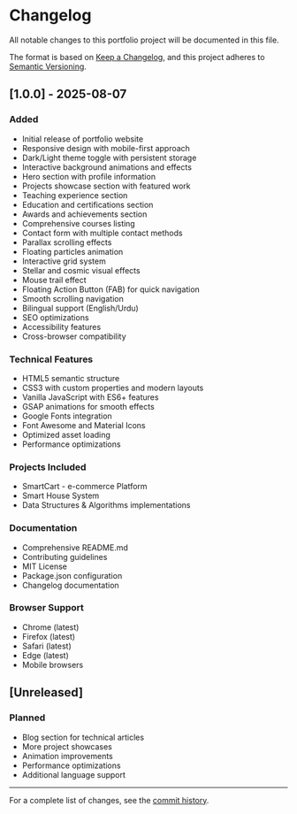 # Changelog

All notable changes to this portfolio project will be documented in this file.

The format is based on [Keep a Changelog](https://keepachangelog.com/en/1.0.0/),
and this project adheres to [Semantic Versioning](https://semver.org/spec/v2.0.0.html).

## [1.0.0] - 2025-08-07

### Added
- Initial release of portfolio website
- Responsive design with mobile-first approach
- Dark/Light theme toggle with persistent storage
- Interactive background animations and effects
- Hero section with profile information
- Projects showcase section with featured work
- Teaching experience section
- Education and certifications section
- Awards and achievements section
- Comprehensive courses listing
- Contact form with multiple contact methods
- Parallax scrolling effects
- Floating particles animation
- Interactive grid system
- Stellar and cosmic visual effects
- Mouse trail effect
- Floating Action Button (FAB) for quick navigation
- Smooth scrolling navigation
- Bilingual support (English/Urdu)
- SEO optimizations
- Accessibility features
- Cross-browser compatibility

### Technical Features
- HTML5 semantic structure
- CSS3 with custom properties and modern layouts
- Vanilla JavaScript with ES6+ features
- GSAP animations for smooth effects
- Google Fonts integration
- Font Awesome and Material Icons
- Optimized asset loading
- Performance optimizations

### Projects Included
- SmartCart - e-commerce Platform
- Smart House System
- Data Structures & Algorithms implementations

### Documentation
- Comprehensive README.md
- Contributing guidelines
- MIT License
- Package.json configuration
- Changelog documentation

### Browser Support
- Chrome (latest)
- Firefox (latest)
- Safari (latest)
- Edge (latest)
- Mobile browsers

## [Unreleased]

### Planned
- Blog section for technical articles
- More project showcases
- Animation improvements
- Performance optimizations
- Additional language support

---

For a complete list of changes, see the [commit history](https://github.com/abdulbaaesit/abdulbaaesit.github.io/commits/main).
